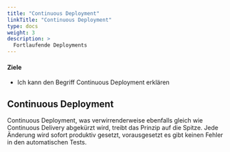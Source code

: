 ```yaml
---
title: "Continuous Deployment"
linkTitle: "Continuous Deployment"
type: docs
weight: 3
description: >
  Fortlaufende Deployments
---
```


#### Ziele

- Ich kann den Begriff Continuous Deployment erklären

## Continuous Deployment

Continuous Deployment, was verwirrenderweise ebenfalls gleich wie Continuous Delivery abgekürzt wird, treibt das Prinzip auf die Spitze. Jede Änderung wird sofort produktiv gesetzt, vorausgesetzt es gibt keinen Fehler in den automatischen Tests.
